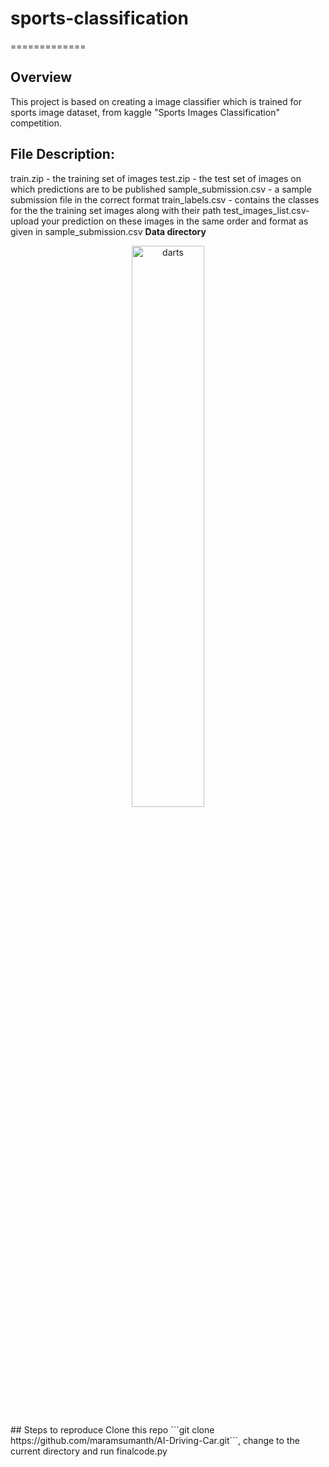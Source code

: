 # sports-classification

=============
      
## Overview

   This project is based on creating a image classifier which is trained for sports image dataset, from kaggle  "Sports Images Classification" competition. 
 ## File Description:
train.zip - the training set of images
test.zip - the test set of images on which predictions are to be published
sample_submission.csv - a sample submission file in the correct format
train_labels.csv - contains the classes for the the training set images along with their path
test_images_list.csv-upload your prediction on these images in the same order and format as given in sample_submission.csv
**Data directory**
<p align="center">
  <img src="img/darts.png" alt="darts" width="48%">
</p>
## Steps to reproduce
   Clone this repo ```git clone https://github.com/maramsumanth/AI-Driving-Car.git```, change to the current directory and run finalcode.py
